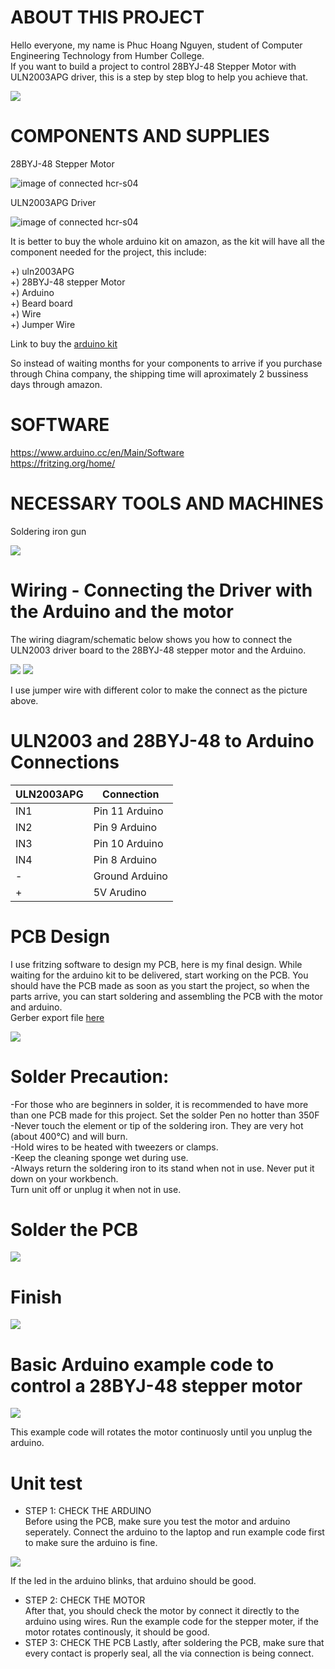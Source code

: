 
# ABOUT THIS PROJECT


Hello everyone, my name is Phuc Hoang Nguyen, student of Computer Engineering Technology from Humber College.<br>
If you want to build a project to control 28BYJ-48 Stepper Motor with ULN2003APG driver, this is a step by step blog to help you achieve that.

<img src ="Documentation/Project picture/demo.jpg"><br>



# COMPONENTS AND SUPPLIES

28BYJ-48 Stepper Motor<br>

<img src ="Documentation/Stepper_Motor_obl_600__73570.1448057593.1280.1280.png" alt="image of connected hcr-s04"><br>

ULN2003APG Driver<br>

<img src ="Documentation/Driver board ULN2003 -550x550.jpg" alt="image of connected hcr-s04"><br>

It is better to buy the whole arduino kit on amazon, as the kit will have all the component needed for the project, this include:<br>

+) uln2003APG<br>
+) 28BYJ-48 stepper Motor<br>
+) Arduino <br>
+) Beard board<br>
+) Wire<br>
+) Jumper Wire<br>

Link to buy the [arduino kit](https://www.amazon.ca/Elegoo-Project-Starter-Tutorial-Arduino/dp/B01D8KOZF4/ref=sr_1_1_sspa?crid=2DVN7H6ZQLWPG&keywords=arduino+kit&qid=1574921884&sprefix=arduino+k%2Caps%2C145&sr=8-1-spons&psc=1&spLa=ZW5jcnlwdGVkUXVhbGlmaWVyPUExTUVOUEhHNEhDTUZQJmVuY3J5cHRlZElkPUEwOTc2NjcxQVRIUzQyVFBNQUg3JmVuY3J5cHRlZEFkSWQ9QTA3NjA2NDQxMFhPMlJCUkVSSlRJJndpZGdldE5hbWU9c3BfYXRmJmFjdGlvbj1jbGlja1JlZGlyZWN0JmRvTm90TG9nQ2xpY2s9dHJ1ZQ==)

So instead of waiting months for your components to arrive if you purchase through China company, the shipping time will aproximately 2 bussiness days through amazon. 

# SOFTWARE

https://www.arduino.cc/en/Main/Software <br>
https://fritzing.org/home/

# NECESSARY TOOLS AND MACHINES

Soldering iron gun<br>

<img src ="Documentation/Project picture/solder.jpg" >


# Wiring - Connecting the Driver with the Arduino and the motor 

The wiring diagram/schematic below shows you how to connect the ULN2003 driver board to the 28BYJ-48 stepper motor and the Arduino.

<img src ="Documentation/Project picture/Phuc_bb1.jpg" >

<img src ="Documentation/Project picture/beard board.jpg">

I use jumper wire with different color to make the connect as the picture above.

# ULN2003 and 28BYJ-48 to Arduino Connections

| ULN2003APG    | Connection     |
| ------------- | -------------  |
| IN1           | Pin 11 Arduino |
| IN2           | Pin  9 Arduino |
| IN3           | Pin 10 Arduino |
| IN4           | Pin  8 Arduino |
| -             | Ground Arduino |
| +             | 5V Arudino     |

# PCB Design
 
 I use fritzing software to design my PCB, here is my final design. While waiting for the arduino kit to be delivered, start working on the PCB. You should have the PCB made as soon as you start the project, so when the parts arrive, you can start soldering and assembling the PCB with the motor and arduino.<br>
 Gerber export file [here](https://github.com/HoangPhuc1999/SmartHome/tree/master/Documentation/GERBER)
 
 <img src ="Documentation/Project picture/Phuc_pcb.png">
 

 
 # Solder Precaution: 
-For those who are beginners in solder, it is recommended to have more than one PCB made for this project. Set the solder Pen no hotter than 350F <br>
-Never touch the element or tip of the soldering iron. They are very hot (about 400°C) and will burn.<br>
-Hold wires to be heated with tweezers or clamps.<br>
-Keep the cleaning sponge wet during use.<br>
-Always return the soldering iron to its stand when not in use. Never put it down on your workbench.<br>
Turn unit off or unplug it when not in use.<br>
 
 # Solder the PCB
 
 <img src ="Documentation/Project picture/PCB_1.jpg">

 # Finish
  <img src ="Documentation/Project picture/pcb_complete.jpg">
 
 # Basic Arduino example code to control a 28BYJ-48 stepper motor
 <img src ="Documentation/Project picture/code.PNG">
 
 This example code will rotates the motor continuosly until you unplug the arduino.
 
 # Unit test
 
 - STEP 1: CHECK THE ARDUINO<br>
 Before using the PCB, make sure you test the motor and arduino seperately. Connect the arduino to the laptop and run example code first to make sure the arduino is fine.
  
 <img src ="Documentation/Project picture/test.png">
 

 If the led in the arduino blinks, that arduino should be good.<br>
- STEP 2: CHECK THE MOTOR<br>
 After that, you should check the motor by connect it directly to the arduino using wires. Run the example code for the stepper moter, if the motor rotates continously, it should be good. <br>
 - STEP 3: CHECK THE PCB
  Lastly, after soldering the PCB, make sure that every contact is properly seal, all the via connection is being connect.
 
 
 
 
 
 

 
 





 

